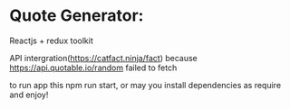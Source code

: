 <h1>Quote Generator:</h1>

Reactjs + redux toolkit

API intergration(https://catfact.ninja/fact) because https://api.quotable.io/random failed to fetch



to run app this npm run start, or may you install dependencies as require and enjoy!

